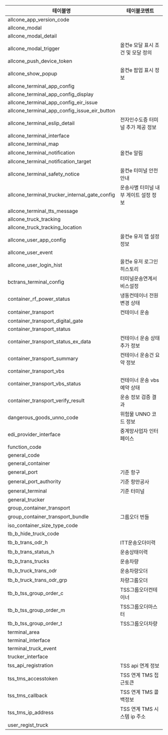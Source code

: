 | 테이블명                                          | 테이블코멘트                |
| --------------------------------------------- | --------------------- |
| allcone_app_version_code                      |                       |
| allcone_modal                                 |                       |
| allcone_modal_detail                          |                       |
| allcone_modal_trigger                         | 올컨e 모달 표시 조건 및 모달 정의  |
| allcone_push_device_token                     |                       |
| allcone_show_popup                            | 올컨e 팝업 표시 정보          |
| allcone_terminal_app_config                   |                       |
| allcone_terminal_app_config_display           |                       |
| allcone_terminal_app_config_eir_issue         |                       |
| allcone_terminal_app_config_issue_eir_button  |                       |
| allcone_terminal_eslip_detail                 | 전자인수도증 터미널 추가 제공 정보   |
| allcone_terminal_interface                    |                       |
| allcone_terminal_map                          |                       |
| allcone_terminal_notification                 | 올컨e 알림                |
| allcone_terminal_notification_target          |                       |
| allcone_terminal_safety_notice                | 올컨e 터미널 안전 안내         |
| allcone_terminal_trucker_internal_gate_config | 운송사별 터미널 내부 게이트 설정 정보 |
| allcone_terminal_tts_message                  |                       |
| allcone_truck_tracking                        |                       |
| allcone_truck_tracking_location               |                       |
| allcone_user_app_config                       | 올컨e 유저 앱 설정 정보        |
| allcone_user_event                            |                       |
| allcone_user_login_hist                       | 올컨e 유저 로그인 히스토리       |
| bctrans_terminal_config                       | 터미널운송연계서비스설정          |
| container_rf_power_status                     | 냉동컨테이너 전원 변경 상태       |
| container_transport                           | 컨테이너 운송               |
| container_transport_digital_gate              |                       |
| container_transport_status                    |                       |
| container_transport_status_ex_data            | 컨테이너 운송 상태 추가 정보      |
| container_transport_summary                   | 컨테이너 운송건 요약 정보        |
| container_transport_vbs                       |                       |
| container_transport_vbs_status                | 컨테이너 운송 vbs 예약 상태     |
| container_transport_verify_result             | 운송 정보 검증 결과           |
| dangerous_goods_unno_code                     | 위험물 UNNO 코드 정보        |
| edi_provider_interface                        | 중계망사업자 인터페이스          |
| function_code                                 |                       |
| general_code                                  |                       |
| general_container                             |                       |
| general_port                                  | 기준 항구                 |
| general_port_authority                        | 기준 항만공사               |
| general_terminal                              | 기준 터미널                |
| general_trucker                               |                       |
| group_container_transport                     |                       |
| group_container_transport_bundle              | 그룹오더 번들               |
| iso_container_size_type_code                  |                       |
| tb_b_hide_truck_code                          |                       |
| tb_b_trans_odr_h                              | ITT운송오더이력             |
| tb_b_trans_status_h                           | 운송상태이력                |
| tb_b_trans_trucks                             | 운송차량                  |
| tb_b_truck_trans_odr                          | 운송차량오더                |
| tb_b_truck_trans_odr_grp                      | 차량그룹오더                |
| tb_b_tss_group_order_c                        | TSS그룹오더컨테이너           |
| tb_b_tss_group_order_m                        | TSS그룹오더마스터            |
| tb_b_tss_group_order_t                        | TSS그룹오더차량             |
| terminal_area                                 |                       |
| terminal_interface                            |                       |
| terminal_truck_event                          |                       |
| trucker_interface                             |                       |
| tss_api_registration                          | TSS api 연계 정보         |
| tss_tms_accesstoken                           | TSS 연계 TMS 접근토큰       |
| tss_tms_callback                              | TSS 연계 TMS 콜백정보       |
| tss_tms_ip_address                            | TSS 연계 TMS 시스템 ip 주소  |
| user_regist_truck                             |                       |
